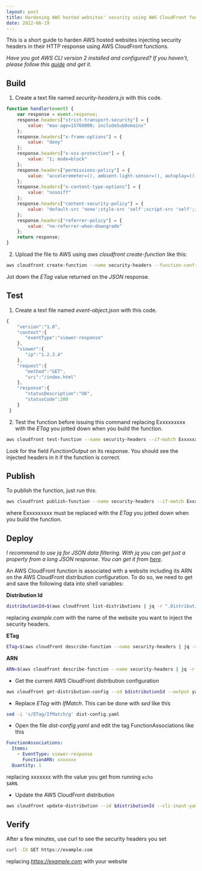 ```yaml
---
layout: post
title: Hardening AWS hosted websites' security using AWS CloudFront functions 
date: 2022-06-19
---
```


This is a short guide to harden AWS hosted websites injecting security headers in their HTTP response using AWS CloudFront functions.

*Have you got AWS CLI version 2 installed and configured? If you haven't, please follow this <a href="https://docs.aws.amazon.com/cli/latest/userguide/getting-started-install.html" title="Installing or updating the latest version of the AWS CLI" target="_blank">guide</a> and get it.*

## Build

1. Create a text file named *security-headers.js* with this code.
```javascript
function handler(event) {
    var response = event.response;
    response.headers["strict-transport-security"] = {
        value: "max-age=15768000; includeSubDomains"
    };
    response.headers["x-frame-options"] = {
        value: "deny"
    };
    response.headers["x-xss-protection"] = {
        value: "1; mode=block"
    };
    response.headers["permissions-policy"] = {
        value: "accelerometer=(), ambient-light-sensor=(), autoplay=(), battery=(), camera=(), cross-origin-isolated=(), display-capture=(), document-domain=(), encrypted-media=(), execution-while-not-rendered=(), execution-while-out-of-viewport=(), fullscreen=(), geolocation=(), gyroscope=(), keyboard-map=(), magnetometer=(), microphone=(), midi=(), navigation-override=(), payment=(), picture-in-picture=(), publickey-credentials-get=(), screen-wake-lock=(), sync-xhr=(), usb=(), web-share=(), xr-spatial-tracking=()"
    };
    response.headers["x-content-type-options"] = {
        value: "nosniff"
    };
    response.headers["content-security-policy"] = {
        value: "default-src 'none';style-src 'self';script-src 'self';img-src 'self';"
    };
    response.headers["referrer-policy"] = {
        value: "no-referrer-when-downgrade"
    };
    return response;
}
```

2. Upload the file to AWS using *aws cloudfront create-function* like this:
```bash
aws cloudfront create-function --name security-headers --function-config Comment="Security headers",Runtime="cloudfront-js-1.0" --function-code fileb://security-headers.js
```
Jot down the *ETag* value returned on the *JSON* response.

## Test

1. Create a text file named *event-object.json* with this code.
```javascript
{
    "version":"1.0",
    "context":{
       "eventType":"viewer-response"
    },
    "viewer":{
       "ip":"1.2.3.4"
    },
    "request":{
       "method":"GET",
       "uri":"/index.html"
    },
    "response":{
       "statusDescription":"OK",
       "statusCode":200
    }
 }
```

2. Test the function before issuing this command replacing Exxxxxxxxx with the *ETag* you jotted down when you build the function.
```bash
aws cloudfront test-function --name security-headers --if-match Exxxxxxxxx --event-object fileb://event-object.json --stage DEVELOPMENT
```
Look for the field *FunctionOutput* on its response. You should see the injected headers in it if the function is correct.

## Publish

To publish the function, just run this:
```bash
aws cloudfront publish-function --name security-headers --if-match Exxxxxxxxx
```
where Exxxxxxxxx must be replaced with the *ETag* you jotted down when you build the function.

## Deploy

*I recommend to use jq for JSON data filtering. With jq you can get just a property from a long JSON response. You can get it from <a href="https://stedolan.github.io/jq/download/" title="https://stedolan.github.io/jq/download/" target="_blank">here</a>.*

An AWS CloudFront function is associated with a website including its ARN on the AWS CloudFront distribution configuration. To do so, we need to get and save the following data into shell variables:

**Distribution Id**
```bash
distributionId=$(aws cloudfront list-distributions | jq -r ".DistributionList.Items[] | {Id,AliasICPRecordals} | select(.AliasICPRecordals[].CNAME==\"example.com\")" | jq -r .Id) 
```
replacing *example.com* with the name of the website you want to inject the security headers.

**ETag**
```bash
ETag=$(aws cloudfront describe-function --name security-headers | jq -r ".ETag")
```

**ARN**
```bash
ARN=$(aws cloudfront describe-function --name security-headers | jq -r ".FunctionSummary.FunctionMetadata.FunctionARN")
```

- Get the current AWS CloudFront distribution configuration
```bash
aws cloudfront get-distribution-config --id $distributionId --output yaml > dist-config.yaml
```

- Replace *ETag* with *IfMatch*. This can be done with *sed* like this
```bash
sed -i 's/ETag/IfMatch/g' dist-config.yaml
```

- Open the file *dist-config.yaml* and edit the tag FunctionAssociations like this<br/>

```yaml
FunctionAssociations:
  Items:
    - EventType: viewer-response
      FunctionARN: xxxxxxx
  Quantity: 1
```
replacing xxxxxxx with the value you get from running <code>echo $ARN</code>.

- Update the AWS CloudFront distribution
```bash
aws cloudfront update-distribution --id $distributionId --cli-input-yaml file://dist-config.yaml
```

## Verify

After a few minutes, use curl to see the security headers you set
```bash
curl -IX GET https://example.com
```
replacing *https://example.com* with your website

